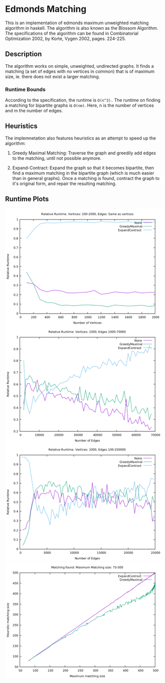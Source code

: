 
# Edmonds Matching

This is an implementation of edmonds maximum unweighted matching
algorithm in haskell. The algorithm is also known as the Blossom
Algorithm. The specifications of the algorithm can be 
found in Combinatorial Optimization 2002, by Korte, Vygen 2002,
pages. 224-225.

## Description

The algorithm works on simple, unweighted, undirected graphs. It finds
a matching (a set of edges with no vertices in common) that is of
maximum size, ie. there does not exist a larger matching. 

### Runtime Bounds
According to the specification, the runtime is `O(n^3).` The runtime
on finding a matching for bipartite graphs is `O(nm)`. Here, n is the
number of vertices and m the number of edges.

## Heuristics

The implemnetation also features heuristics as an attempt to speed up
the algorithm:

1. Greedy Maximal Matching: Traverse the graph and greedily add edges
   to the matching, until not possible anymore.
   
2. Expand-Contract: Expand the graph so that it becomes bipartite,
   then find a maximum matching in the bipartite graph (which is much
   easier than in general graphs). Once a matching is found, contract
   the graph to it's original form, and repair the resulting matching.

## Runtime Plots

![Graphs with different number of vertices](image/vertices.png)
![Graphs with different number of edges](image/edges-1k-70k.png)
![Graphs with different number of edges](image/edges-100-25k.png)
![Heuristic matching size found](image/matching-found.png)
